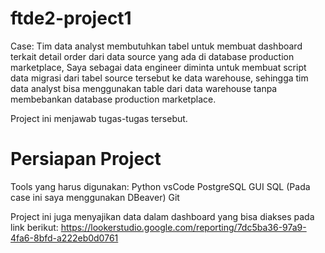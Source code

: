 # ftde2-project1

Case: 
Tim data analyst membutuhkan tabel untuk membuat dashboard terkait detail order dari data source yang ada di database production marketplace, Saya sebagai data engineer diminta untuk membuat script data migrasi dari tabel source tersebut ke data warehouse, sehingga tim data analyst bisa menggunakan table dari data warehouse tanpa membebankan database production marketplace.

Project ini menjawab tugas-tugas tersebut.

# Persiapan Project
Tools yang harus digunakan:
Python
vsCode
PostgreSQL
GUI SQL (Pada case ini saya menggunakan DBeaver)
Git

Project ini juga menyajikan data dalam dashboard yang bisa diakses pada link berikut:
https://lookerstudio.google.com/reporting/7dc5ba36-97a9-4fa6-8bfd-a222eb0d0761
